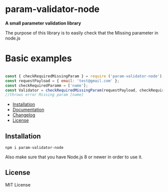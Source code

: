# param-validator-node
**A small parameter validation library**

The purpose of this library is to easily check that the Missing parameter in node.js

# Basic examples
```js

const { checkRequiredMissingParam } = require ('param-validator-node');
const requestPayload = { email: 'test@gmail.com' };
const checkRequiredParamm = ['name'];
const Validator = checkRequiredMissingParam(requestPayload, checkRequiredParamm);
//throws error Missing param [name]

```

- [Installation](#installation)
- [Documentation](#documentation)
- [Changelog](#changelog)
- [License](#license)

## Installation

```
npm i param-validator-node
```

Also make sure that you have Node.js 8 or newer in order to use it.



## License

MIT License

